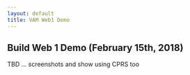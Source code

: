 ```yaml
---
layout: default
title: VAM Web1 Demo
---
```


## Build Web 1 Demo (February 15th, 2018)

TBD ... screenshots and show using CPRS too


